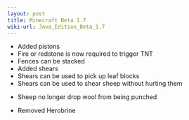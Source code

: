 ```yaml
---
layout: post
title: Minecraft Beta 1.7
wiki-url: Java_Edition_Beta_1.7
---
```


+ Added pistons
+ Fire or redstone is now required to trigger TNT
+ Fences can be stacked
+ Added shears
+ Shears can be used to pick up leaf blocks
+ Shears can be used to shear sheep without hurting them
* Sheep no longer drop wool from being punched
- Removed Herobrine

